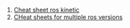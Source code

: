 1. [Cheat sheet ros kinetic](https://w3.cs.jmu.edu/spragunr/CS354_S19/handouts/ROSCheatsheet.pdf)
2. [CHeat sheets for multiple ros versions](https://clearpathrobotics.com/ros-robot-operating-system-cheat-sheet/) 
